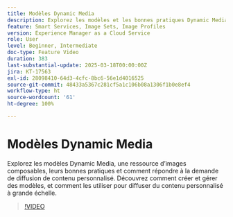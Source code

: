 ```yaml
---
title: Modèles Dynamic Media
description: Explorez les modèles et les bonnes pratiques Dynamic Media pour optimiser la gestion des médias et la diffusion de contenu et obtenir de meilleures performances.
feature: Smart Services, Image Sets, Image Profiles
version: Experience Manager as a Cloud Service
role: User
level: Beginner, Intermediate
doc-type: Feature Video
duration: 383
last-substantial-update: 2025-03-18T00:00:00Z
jira: KT-17563
exl-id: 28098410-64d3-4cfc-8bc6-56e1d4016525
source-git-commit: 48433a5367c281cf5a1c106b08a1306f1b0e8ef4
workflow-type: ht
source-wordcount: '61'
ht-degree: 100%

---
```


# Modèles Dynamic Media

Explorez les modèles Dynamic Media, une ressource d’images composables, leurs bonnes pratiques et comment répondre à la demande de diffusion de contenu personnalisé. Découvrez comment créer et gérer des modèles, et comment les utiliser pour diffuser du contenu personnalisé à grande échelle.

>[!VIDEO](https://video.tv.adobe.com/v/3451727/?learn=on&enablevpops)
